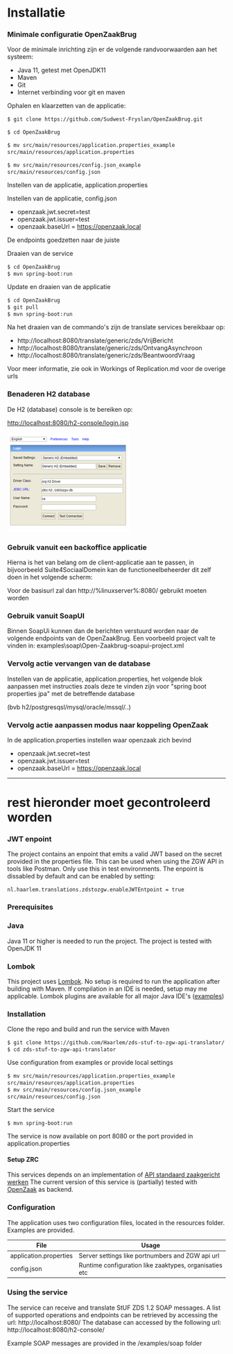 # Installatie

### Minimale configuratie OpenZaakBrug

Voor de minimale inrichting zijn er de volgende randvoorwaarden aan het systeem:

- Java 11, getest met OpenJDK11
- Maven
- Git
- Internet verbinding voor git en maven

Ophalen en klaarzetten van de applicatie:

```
$ git clone https://github.com/Sudwest-Fryslan/OpenZaakBrug.git
```

```
$ cd OpenZaakBrug
```

```
$ mv src/main/resources/application.properties_example src/main/resources/application.properties
```

```
$ mv src/main/resources/config.json_example src/main/resources/config.json
```

Instellen van de applicatie, application.properties

Instellen van de applicatie, config.json

- openzaak.jwt.secret=test
- openzaak.jwt.issuer=test
- openzaak.baseUrl = https://openzaak.local

De endpoints goedzetten naar de juiste

Draaien van de service

```
$ cd OpenZaakBrug
$ mvn spring-boot:run
```

Update en draaien van de applicatie

```
$ cd OpenZaakBrug
$ git pull
$ mvn spring-boot:run
```

Na het draaien van de commando&#39;s zijn de translate services bereikbaar op:

- http://localhost:8080/translate/generic/zds/VrijBericht
- http://localhost:8080/translate/generic/zds/OntvangAsynchroon
- http://localhost:8080/translate/generic/zds/BeantwoordVraag

Voor meer informatie, zie ook in Workings of Replication.md voor de overige urls

### Benaderen H2 database

De H2 (database) console is te bereiken op:

[http://localhost:8080/h2-console/login.jsp](http://localhost:8080/h2-console/login.jsp)

![openzaakbrug-h2](media/openzaakbrug-h2.png)

### Gebruik vanuit een backoffice applicatie

Hierna is het van belang om de client-applicatie aan te passen, in bijvoorbeeld Suite4SociaalDomein kan de functioneelbeheerder dit zelf doen in het volgende scherm:

Voor de basisurl zal dan http://%linuxserver%:8080/ gebruikt moeten worden

### Gebruik vanuit SoapUI

Binnen SoapUi kunnen dan de berichten verstuurd worden naar de volgende endpoints van de OpenZaakBrug. Een voorbeeld project valt te vinden in: examples\soap\Open-Zaakbrug-soapui-project.xml

### Vervolg actie vervangen van de database

Instellen van de applicatie, application.properties, het volgende blok aanpassen met instructies zoals deze te vinden zijn voor &quot;spring boot properties jpa&quot; met de betreffende database

(bvb h2/postgresqsl/mysql/oracle/mssql/..)

### Vervolg actie aanpassen modus naar koppeling OpenZaak

In de application.properties instellen waar openzaak zich bevind

- openzaak.jwt.secret=test
- openzaak.jwt.issuer=test
- openzaak.baseUrl = https://openzaak.local



------------------------------------------

# rest hieronder moet gecontroleerd worden



### JWT enpoint

The project contains an enpoint that emits a valid JWT based on the secret provided in the properties file.
This can be used when using the ZGW API in tools like Postman. Only use this in test environments.
The enpoint is dissabled by default and can be enabled by setting:

```
nl.haarlem.translations.zdstozgw.enableJWTEntpoint = true
```

### Prerequisites

### Java

Java 11 or higher is needed to run the project. The project is tested with OpenJDK 11

### Lombok 

This project uses [Lombok](https://projectlombok.org/). No setup is required to run the application after building with Maven.
If compilation in an IDE is needed, setup may me applicable. 
Lombok plugins are available for all major Java IDE's ([examples](https://www.baeldung.com/lombok-ide))

### Installation ###

Clone the repo and build and run the service with Maven

```
$ git clone https://github.com/Haarlem/zds-stuf-to-zgw-api-translator/
$ cd zds-stuf-to-zgw-api-translator 
```

Use configuration from examples or provide local settings

```
$ mv src/main/resources/application.properties_example src/main/resources/application.properties
$ mv src/main/resources/config.json_example src/main/resources/config.json
```

Start the service

```
$ mvn spring-boot:run
```

The service is now available on port 8080 or the port provided in application.properties

#### Setup ZRC

This services depends on an implementation of [API standaard zaakgericht werken](https://www.vngrealisatie.nl/producten/api-standaarden-zaakgericht-werken)
The current version of this service is (partially) tested with [OpenZaak](https://github.com/open-zaak/open-zaak) as backend.

### Configuration

The application uses two configuration files, located in the resources folder. Examples are provided.

| File                   | Usage                                                  |
| ---------------------- | ------------------------------------------------------ |
| application.properties | Server settings like portnumbers and ZGW api url       |
| config.json            | Runtime configuration like zaaktypes, organisaties etc |

### Using the service

The service can receive and translate StUF ZDS 1.2 SOAP messages.
A list of supported operations and endpoints can be retrieved by accessing the url: http://localhost:8080/
The database can accessed by the following url: http://localhost:8080/h2-console/

Example SOAP messages are provided in the /examples/soap folder